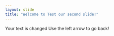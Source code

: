 ```yaml
---
layout: slide
title: "Welcome to Test our second slide!"
---
```

Your text is changed
Use the left arrow to go back!
